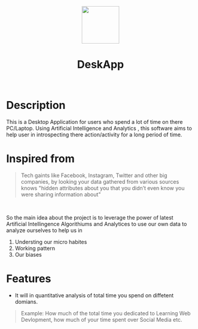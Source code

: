 

<div align="center">
<img src="Images/desk.ico" style="height:100px">

<br>

<h1> <strong>  DeskApp</strong></h1>

</div>
&nbsp;
&nbsp;

# Description

This is a Desktop Application for users who spend a lot of time on there PC/Laptop.
Using Artificial Intelligence and Analytics , this software aims to help user in introspecting there action/activity for a long period of time.


# Inspired from
> Tech gaints like Facebook, Instagram, Twitter and other big companies, by looking your data gathered from various sources knows "hidden attributes about you that you didn’t even know you were sharing information about"
<br>

So the main idea about the project is to leverage the power of latest Artificial Intellingence Algorithiums and Analytices to use our own data to analyze ourselves to help us in
1. Understing our micro habites
2. Working pattern
3. Our biases

# Features

* It will in quantitative analysis of total time you spend on diffetent domians.
> Example: How much of the total time you dedicated to Learning Web Devlopment, how much of your time spent over Social Media etc.

